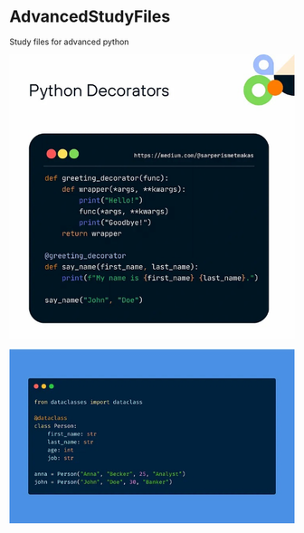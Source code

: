 # AdvancedStudyFiles
Study files for advanced python

![](README/Decorator%20Example.jpg)

![](README/03-Data%20Classes.jpg)
